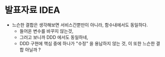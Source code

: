 
# 발표자료 IDEA

* 느슨한 결합은 생각해보면 서비스간뿐만이 아니라, 함수내에서도 동일하다.
  * 들어온 변수를 바꾸지 않는것,
  * 그러고 보니까 DDD 에서도 동일하네,
  * DDD 구현에 핵심 중에 하나가 "수정" 을 용납하지 않는 것, 이 또한 느슨한 결합 아닐까 ?
  